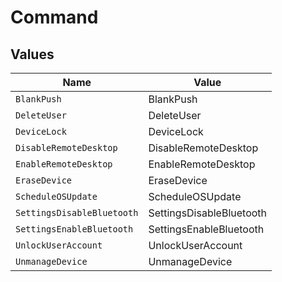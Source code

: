 # Command


## Values

| Name                       | Value                      |
| -------------------------- | -------------------------- |
| `BlankPush`                | BlankPush                  |
| `DeleteUser`               | DeleteUser                 |
| `DeviceLock`               | DeviceLock                 |
| `DisableRemoteDesktop`     | DisableRemoteDesktop       |
| `EnableRemoteDesktop`      | EnableRemoteDesktop        |
| `EraseDevice`              | EraseDevice                |
| `ScheduleOSUpdate`         | ScheduleOSUpdate           |
| `SettingsDisableBluetooth` | SettingsDisableBluetooth   |
| `SettingsEnableBluetooth`  | SettingsEnableBluetooth    |
| `UnlockUserAccount`        | UnlockUserAccount          |
| `UnmanageDevice`           | UnmanageDevice             |